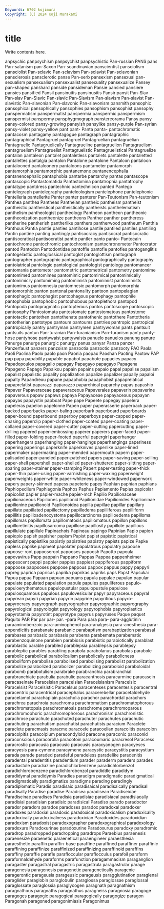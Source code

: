 ```yaml
---
Keywords: 6702 kojimura
Copyright: (C) 2024 Koji Murakami
---
```


# title

Write contents here.



anpsychic
panpsychism panpsychist panpsychistic Pan-russian PANS pans Pan-satanism pan-Saxon Pan-scandinavian panscientist
pansciolism pansciolist Pan-sclavic Pan-sclavism Pan-sclavist Pan-sclavonian pansclerosis pansclerotic panse Pan-serb
pansexism pansexual pan-sexualism pansexualism pansexualist pansexuality pansexualize Pansey pan-shaped panshard
panside pansideman Pansie pansied pansiere pansies pansified Pansil pansinuitis pansinusitis
Pansir pansit Pan-Slav Pan-slav Pan-Slavic Pan-slavic Pan-Slavism Pan-slavism Pan-slavist Pan-slavistic
Pan-slavonian Pan-slavonic Pan-slavonism pansmith pansophic pansophical pansophically pansophies pansophism pansophist
pansophy panspermatism panspermatist panspermia panspermic panspermism panspermist panspermy pansphygmograph panstereorama
Pansy pansy pansy-colored pansy-growing pansyish pansylike pansy-purple Pan-syrian pansy-violet pansy-yellow
pant pant- Panta panta- pantachromatic pantacosm pantagamy pantagogue pantagraph pantagraphic
pantagraphical Pantagruel pantagruel Pantagruelian pantagruelian Pantagruelic Pantagruelically Pantagrueline pantagruelion Pantagruelism
pantagruelism Pantagruelist Pantagruelistic Pantagruelistical Pantagruelize pantalan pantaleon pantalet pantaletless pantalets
pantalette pantaletted pantalettes pantalgia pantalon Pantalone pantalone Pantaloon pantaloon pantalooned
pantaloonery pantaloons pantameter pantamorph pantamorphia pantamorphic pantanemone pantanencephalia pantanencephalic pantaphobia
pantarbe pantarchy pantas pantascope pantascopic Pantastomatida Pantastomina pantatrophia pantatrophy pantatype
pantdress pantechnic pantechnicon panted Pantego pantelegraph pantelegraphy panteleologism pantelephone pantelephonic
Pantelleria pantellerite Panter panter panterer Pan-Teutonism Pan-teutonism Panthea panthea Pantheas
Pantheian pantheic pantheism pantheist pantheistic pantheistical pantheistically pantheists panthelematism panthelism
pantheologist pantheology Pantheon pantheon pantheonic pantheonization pantheonize pantheons Panther panther
pantheress pantherine pantherish pantherlike panthers pantherwood pantheum Panthia Panthous Pantia
pantie panties pantihose pantile pantiled pantiles pantiling Pantin pantine panting
pantingly pantisocracy pantisocrat pantisocratic pantisocratical pantisocratist pantle pantler panto panto-
Pantocain pantochrome pantochromic pantochromism pantochronometer Pantocrator pantod Pantodon Pantodontidae pantoffle
pantofle pantofles pantoganglitis pantogelastic pantoglossical pantoglot pantoglottism pantograph pantographer pantographic
pantographical pantographically pantography pantoiatrical pantologic pantological pantologist pantology pantomancer pantomania
pantometer pantometric pantometrical pantometry pantomime pantomimed pantomimes pantomimic pantomimical pantomimically
pantomimicry pantomiming pantomimish pantomimist pantomimists pantomimus pantomnesia pantomnesic pantomorph pantomorphia
pantomorphic panton pantonal pantonality pantoon pantopelagian pantophagic pantophagist pantophagous pantophagy
pantophile pantophobia pantophobic pantophobous pantoplethora pantopod Pantopoda pantopragmatic pantopterous pantos
pantoscope pantoscopic pantosophy Pantostomata pantostomate pantostomatous pantostome pantotactic pantothen pantothenate
pantothenic pantothere Pantotheria pantotherian pantotype pantoum pantoums pantries pantropic pantropical
pantropically pantry pantryman pantrymen pantrywoman pants pantsuit pantsuits pantun Pan-turanian
Pan-turanianism Pan-turanism panty panty-hose pantyhose pantywaist pantywaists panuelo panuelos panung
panure Panurge panurge panurgic panurgy panus panyar Panza panzer Panzerfaust
panzers panzoism panzootia panzootic panzooty PAO Paola Paoli Paolina Paolo
paolo paon Paonia paopao Paoshan Paoting Paotow PAP pap papa
papability papable papabot papabote papacies papacy Papadopoulos papagallo papagay Papagayo
papagayo Papagena Papageno Papago Papaikou papain papains papaio papal papalise
papalism papalist papalistic papality papalization papalize papalizer papally papaloi papalty
Papandreou papane papaphobia papaphobist papaprelatical papaprelatist paparazzi paparazzo paparchical paparchy
papas papaship Papaver Papaveraceae papaveraceous Papaverales papaverin papaverine papaverous papaw
papaws papaya Papayaceae papayaceous papayan papayas papayotin papboat Pape pape
Papeete papegay papelera papeleras papelon papelonne Papen paper paperasserie paperback
paper-backed paperbacks paper-baling paperbark paperboard paperboards paper-bound paperbound paperboy paperboys
paper-capped paper-chasing paperclip paper-clothed paper-coated paper-coating paper-collared paper-covered paper-cutter paper-cutting
papercutting paper-drilling papered paper-embossing paperer paperers paper-faced paper-filled paper-folding paper-footed
paperful papergirl paperhanger paperhangers paperhanging paper-hangings paperhangings paperiness papering paperings
paperknife paperknives paperlike paper-lined papermaker papermaking paper-mended papermouth papern paper-palisaded
paper-paneled paper-patched papers paper-saving paper-selling paper-shell papershell paper-shelled paper-shuttered paper-slitting
paper-sparing paper-stainer paper-stamping Papert paper-testing paper-thick paper-thin paper-using paper-varnishing paper-waxing
paperweight paperweights paper-white paper-whiteness paper-windowed paperwork papery papery-skinned papess papeterie
papey Paphian paphian paphians Paphiopedilum Paphlagonia Paphos Paphus Papiamento Papias
papicolar papicolist papier papier-mache papier-mch Papilio Papilionaceae papilionaceous Papiliones papilionid
Papilionidae Papilionides Papilioninae papilionine papilionoid Papilionoidea papilla papillae papillar papillary
papillate papillated papillectomy papilledema papilliferous papilliform papillitis papilloadenocystoma papillocarcinoma papilloedema
papilloma papillomas papillomata papillomatosis papillomatous papillon papillons papilloretinitis papillosarcoma papillose
papillosity papillote papillous papillulate papillule Papinachois Papineau papingo Papinian Papio
papion papiopio papish papisher papism Papist papist papistic papistical papistically
papistlike papistly papistries papistry papists papize Papke papless paplike papmeat
papolater papolatrous papolatry papoose papoose-root papooseroot papooses papoosh Papotto papoula
papovavirus Papp pappain Pappano Pappas Pappea pappenheimer pappescent pappi pappier
pappies pappiest pappiferous pappiform pappoose pappooses pappose pappous pappox pappus
pappy pappyri papreg paprica papricas paprika paprikas papriks paps Papst
Papsukai Papua papua Papuan papuan papuans papula papulae papulan papular
papulate papulated papulation papule papules papuliferous papulo- papuloerythematous papulopustular papulopustule
papulose papulosquamous papulous papulovesicular papyr papyraceous papyral papyrean papyri papyrian
papyrin papyrine papyritious papyro- papyrocracy papyrograph papyrographer papyrographic papyrography papyrological
papyrologist papyrology papyrophobia papyroplastics papyrotamia papyrotint papyrotype papyrus papyruses Paque
paquet Paquito PAR Par par par- par. -para Para para
para- para-agglutinin paraaminobenzoic para-aminophenol para-analgesia para-anesthesia para-appendicitis parabanate parabanic parabaptism
parabaptization parabasal parabases parabasic parabasis parabema parabemata parabematic parabenzoquinone parabien
parabiosis parabiotic parabiotically parablast parablastic parable parabled parablepsia parablepsis parablepsy
parableptic parables parabling parabola parabolanus parabolas parabole parabolic parabolical parabolicalism
parabolically parabolicness paraboliform parabolise parabolised parabolising parabolist parabolization parabolize parabolized
parabolizer parabolizing paraboloid paraboloidal parabomb parabotulism parabrake parabranchia parabranchial parabranchiate
parabulia parabulic paracanthosis paracarmine paracasein paracaseinate Paracelsian paracelsian Paracelsianism Paracelsic
Paracelsist Paracelsistic Paracelsus paracenteses paracentesis paracentral paracentric paracentrical paracephalus paracerebellar
paracetaldehyde paracetamol parachaplain paracholia parachor parachordal parachors parachrea parachroia parachroma
parachromatism parachromatophorous parachromatopsia parachromatosis parachrome parachromoparous parachromophoric parachromophorous parachronism parachronistic
parachrose parachute parachuted parachuter parachutes parachutic parachuting parachutism parachutist parachutists
paracium Paraclete paraclete paracmasis paracme paracoele paracoelian paracolitis paracolon paracolpitis
paracolpium paracondyloid paracone paraconic paraconid paraconscious paracorolla paracotoin paracoumaric paracresol
Paracress paracrostic paracusia paracusic paracusis paracyanogen paracyeses paracyesis para-cymene paracymene
paracystic paracystitis paracystium parada parade paraded paradeful paradeless paradelike paradenitis
paradental paradentitis paradentium parader paraderm paraders parades paradiastole paradiazine paradichlorbenzene
paradichlorbenzol paradichlorobenzene paradichlorobenzol paradiddle paradidym paradidymal paradidymis Paradies paradigm paradigmatic
paradigmatical paradigmatically paradigmatize paradigms parading paradingly paradiplomatic Paradis paradisaic paradisaical
paradisaically paradisal paradisally Paradise paradise Paradisea paradisean Paradiseidae Paradiseinae paradises
Paradisia paradisiac paradisiacal paradisiacally paradisial paradisian paradisic paradisical Paradiso parado
paradoctor parador paradors parados paradoses paradox paradoxal paradoxer paradoxes paradoxial
paradoxic paradoxical paradoxicalism paradoxicality paradoxically paradoxicalness paradoxician Paradoxides paradoxidian paradoxism
paradoxist paradoxographer paradoxographical paradoxology paradoxure Paradoxurinae paradoxurine Paradoxurus paradoxy paradromic
paradrop paradropped paradropping paradrops Paraebius paraenesis paraenesize paraenetic paraenetical paraengineer
paraesthesia paraesthetic paraffin paraffin-base paraffine paraffined paraffiner paraffinic paraffining paraffinize
paraffinized paraffinizing paraffinoid paraffins paraffiny paraffle parafle parafloccular paraflocculus parafoil
paraform paraformaldehyde paraforms parafunction paragammacism paraganglion paragaster paragastral paragastric paragastrula
paragastrular parage paragenesia paragenesis paragenetic paragenetically paragenic paragerontic parageusia parageusic
parageusis paragglutination paraglenal paraglider paraglobin paraglobulin paraglossa paraglossae paraglossal paraglossate
paraglossia paraglycogen paragnath paragnathism paragnathous paragnaths paragnathus paragneiss paragnosia paragoge
paragoges paragogic paragogical paragogically paragogize paragon Paragonah paragoned paragonimiasis Paragonimus
